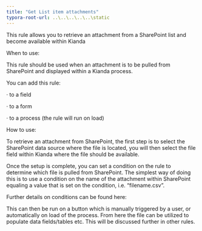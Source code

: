 ```yaml
---
title: "Get List item attachments"
typora-root-url: ..\..\..\..\..\static
---
```


This rule allows you to retrieve an attachment from a SharePoint list and become available within Kianda 

When to use:

This rule should be used when an attachment is to be pulled from SharePoint and displayed within a Kianda process.

You can add this rule:

·    to a field

·    to a form

·    to a process (the rule will run on load)

 

How to use:

To retrieve an attachment from SharePoint, the first step is to select the SharePoint data source where the file is located, you will then select the file field within Kianda where the file should be available. 

Once the setup is complete, you can set a condition on the rule to determine which file is pulled from SharePoint. The simplest way of doing this is to use a condition on the name of the attachment within SharePoint equaling a value that is set on the condition, i.e. “filename.csv”.

Further details on conditions can be found here:

This can then be run on a button which is manually triggered by a user, or automatically on load of the process. From here the file can be utilized to populate data fields/tables etc. This will be discussed further in other rules. 

